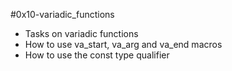 #0x10-variadic_functions
- Tasks on variadic functions
- How to use va_start, va_arg and va_end macros
- How to use the const type qualifier
